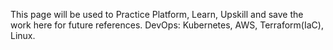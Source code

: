 This page will be used to Practice Platform,
Learn, Upskill and save the work here for future references.
DevOps:
Kubernetes, AWS, Terraform(IaC), Linux.
